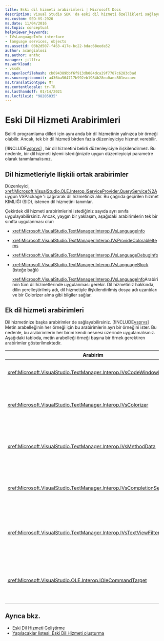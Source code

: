 ```yaml
---
title: Eski dil hizmeti arabirimleri | Microsoft Docs
description: Visual Studio SDK 'da eski dil hizmeti özellikleri sağlayan arabirimler hakkında bilgi edinin.
ms.custom: SEO-VS-2020
ms.date: 11/04/2016
ms.topic: conceptual
helpviewer_keywords:
- IVsLanguageInfo interface
- language services, objects
ms.assetid: 03b2d507-f463-417e-bc22-bdac68eeda52
author: acangialosi
ms.author: anthc
manager: jillfra
ms.workload:
- vssdk
ms.openlocfilehash: cb694389bbf6f913db084dca29f7787c6283d3ad
ms.sourcegitcommit: a436ba564717b992eb1984b28ea0aec801eacaec
ms.translationtype: MT
ms.contentlocale: tr-TR
ms.lasthandoff: 01/14/2021
ms.locfileid: "98205035"
---
```

# <a name="legacy-language-service-interfaces"></a>Eski Dil Hizmeti Arabirimleri
Belirli programlama dilleri için aynı anda bir dil hizmetinin yalnızca bir örneği olabilir. Ancak, tek bir dil hizmeti birden fazla düzenleyiciye hizmet verebilir.

 [!INCLUDE[vsprvs](../../code-quality/includes/vsprvs_md.md)] , bir dil hizmetini belirli düzenleyiciyle ilişkilendirmez. Bu nedenle, bir dil hizmeti işlemi istediğinizde uygun düzenleyiciyi parametre olarak tanımlamalısınız.

## <a name="common-interfaces-associated-with-language-services"></a>Dil hizmetleriyle Ilişkili ortak arabirimler
 Düzenleyici, <xref:Microsoft.VisualStudio.OLE.Interop.IServiceProvider.QueryService%2A> uygun VSPackage 'ı çağırarak dil hizmetinizi alır. Bu çağrıda geçirilen hizmet KIMLIĞI (SID), istenen dil hizmetini tanımlar.

 Çekirdek dil hizmeti arabirimlerini istediğiniz sayıda ayrı sınıfa uygulayabilirsiniz. Ancak, yaygın bir yaklaşım, aşağıdaki arabirimlerin tek bir sınıfta uygulanması olur:

- <xref:Microsoft.VisualStudio.TextManager.Interop.IVsLanguageInfo>

- <xref:Microsoft.VisualStudio.TextManager.Interop.IVsProvideColorableItems>

- <xref:Microsoft.VisualStudio.TextManager.Interop.IVsLanguageDebugInfo>

- <xref:Microsoft.VisualStudio.TextManager.Interop.IVsLanguageBlock> (isteğe bağlı)

  <xref:Microsoft.VisualStudio.TextManager.Interop.IVsLanguageInfo>Arabirimin tüm dil hizmetlerinde uygulanması gerekir. Dil hizmetiniz hakkında, dilin yerelleştirilmiş adı, dil hizmetiyle ilişkilendirilmiş dosya adı uzantıları ve bir Colorizer alma gibi bilgiler sağlar.

## <a name="additional-language-service-interfaces"></a>Ek dil hizmeti arabirimleri
 Dil hizmetinize başka arabirimler de sağlayabilirsiniz. [!INCLUDE[vsprvs](../../code-quality/includes/vsprvs_md.md)] Metin arabelleğinin her örneği için bu arabirimlerin ayrı bir örneğini ister. Bu nedenle, bu arabirimlerin her birini kendi nesnesi üzerinde uygulamalısınız. Aşağıdaki tabloda, metin arabelleği örneği başına bir örnek gerektiren arabirimler gösterilmektedir.

|Arabirim|Description|
|---------------|-----------------|
|<xref:Microsoft.VisualStudio.TextManager.Interop.IVsCodeWindowManager>|Açılan çubuk gibi kod penceresi dontiğini yönetir. Yöntemini kullanarak bu arayüzü edinebilirsiniz <xref:Microsoft.VisualStudio.TextManager.Interop.IVsLanguageInfo.GetCodeWindowManager%2A> . <xref:Microsoft.VisualStudio.TextManager.Interop.IVsCodeWindowManager>Kod penceresi başına bir tane vardır.|
|<xref:Microsoft.VisualStudio.TextManager.Interop.IVsColorizer>|Dil anahtar sözcüklerini ve sınırlandırıcıları renklendirir. Yöntemini kullanarak bu arayüzü edinebilirsiniz <xref:Microsoft.VisualStudio.TextManager.Interop.IVsLanguageInfo.GetColorizer%2A> . <xref:Microsoft.VisualStudio.TextManager.Interop.IVsColorizer> , boyama sırasında çağrılır. Hesaplamanın yoğun <xref:Microsoft.VisualStudio.TextManager.Interop.IVsColorizer> çalışmasından kaçının veya performans düşebilir.|
|<xref:Microsoft.VisualStudio.TextManager.Interop.IVsMethodData>|IntelliSense parametre araç ipuçları sağlar. Dil hizmeti, açık bir parantez gibi Yöntem verilerinin gösterilmesi gerektiğini belirten bir karakter algıladığında, <xref:Microsoft.VisualStudio.TextManager.Interop.IVsMethodTipWindow.SetMethodData%2A> dil hizmetinin bir parametre bilgisi araç ipucunu görüntülemeye hazırlandığını metin görünümüne bildirmek için yöntemini çağırır. Metin görünümü daha sonra <xref:Microsoft.VisualStudio.TextManager.Interop.IVsMethodData> araç ipucunu görüntülemek üzere gerekli bilgileri almak için arabirimin yöntemlerini kullanarak dil hizmetine geri çağrı yapılır.|
|<xref:Microsoft.VisualStudio.TextManager.Interop.IVsCompletionSet>|IntelliSense ifadesinin tamamlanmasını sağlar. Dil hizmeti bir tamamlanma listesini görüntülemeye hazırsanız, <xref:Microsoft.VisualStudio.TextManager.Interop.IVsTextView.UpdateCompletionStatus%2A> yöntemi metin görünümünde çağırır. Metin görünümü daha sonra nesne üzerindeki yöntemleri kullanarak dil hizmetine geri çağrı yapılır <xref:Microsoft.VisualStudio.TextManager.Interop.IVsCompletionSet> .|
|<xref:Microsoft.VisualStudio.TextManager.Interop.IVsTextViewFilter>|Komut işleyicisini kullanarak metin görünümü değişikliğine izin verir. Arabirimini uyguladığınız sınıf <xref:Microsoft.VisualStudio.TextManager.Interop.IVsTextViewFilter> Ayrıca arabirimini de uygulamalıdır <xref:Microsoft.VisualStudio.OLE.Interop.IOleCommandTarget> . Metin görünümü, <xref:Microsoft.VisualStudio.TextManager.Interop.IVsTextViewFilter> yöntemine geçirilen nesneyi sorgulayarak nesneyi alır <xref:Microsoft.VisualStudio.OLE.Interop.IOleCommandTarget> <xref:Microsoft.VisualStudio.TextManager.Interop.IVsTextView.AddCommandFilter%2A> . <xref:Microsoft.VisualStudio.TextManager.Interop.IVsTextViewFilter>Her görünüm için bir nesne olmalıdır.|
|<xref:Microsoft.VisualStudio.OLE.Interop.IOleCommandTarget>|Kullanıcının kod penceresine yazdığında komutları keser. <xref:Microsoft.VisualStudio.OLE.Interop.IOleCommandTarget>Özel tamamlanma bilgileri sağlamak ve değişiklik görüntülemek için uygulamanızdaki çıktıyı izleyin<br /><br /> <xref:Microsoft.VisualStudio.OLE.Interop.IOleCommandTarget>Nesneniz metin görünümüne geçirmek için çağırın <xref:Microsoft.VisualStudio.TextManager.Interop.IVsTextView.AddCommandFilter%2A> .|

## <a name="see-also"></a>Ayrıca bkz.
- [Eski Dil Hizmeti Geliştirme](../../extensibility/internals/developing-a-legacy-language-service.md)
- [Yapılacaklar listesi: Eski Dil Hizmeti oluşturma](../../extensibility/internals/checklist-creating-a-legacy-language-service.md)
